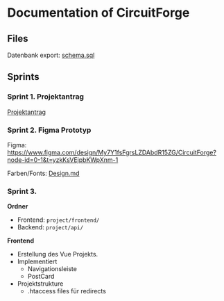 # Documentation of CircuitForge


## Files

Datenbank export: [schema.sql](datamodel/schema.sql)


## Sprints

### Sprint 1. Projektantrag

[Projektantrag](projektantrag.md)

### Sprint 2. Figma Prototyp

Figma: https://www.figma.com/design/My7Y1fsFgrsLZDAbdR15ZG/CircuitForge?node-id=0-1&t=yzkKsVEjpbKWpXnm-1

Farben/Fonts: [Design.md](sysspec/frontend/design.md)


### Sprint 3. 

**Ordner**

- Frontend: `project/frontend/`
- Backend: `project/api/`

**Frontend**

- Erstellung des Vue Projekts.
- Implementiert
  - Navigationsleiste
  - PostCard
- Projektstrukture
  - .htaccess files für redirects

